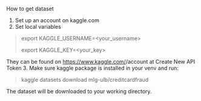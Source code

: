 How to get dataset

1. Set up an account on kaggle.com
2. Set local variables
>export KAGGLE_USERNAME=<your_username>
> 
>export KAGGLE_KEY=<your_key>
> 
They can be found on https://www.kaggle.com/<username>/account at Create New API Token
3. Make sure kaggle package is installed in your venv and run:
>kaggle datasets download mlg-ulb/creditcardfraud
> 
The dataset will be downloaded to your working directory.
